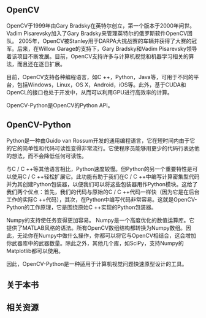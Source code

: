 ## OpenCV

OpenCV于1999年由Gary Bradsky在英特尔创立，第一个版本于2000年问世。Vadim Pisarevsky加入了Gary Bradsky来管理英特尔的俄罗斯软件OpenCV团队。 2005年，OpenCV被Stanley用于DARPA大挑战赛的车辆并获得了大赛的冠军。后来，在Willow Garage的支持下，Gary Bradsky和Vadim Pisarevsky领导着该项目不断发展。目前，OpenCV支持许多与计算机视觉和机器学习相关的算法，而且还在逐日扩展。


目前，OpenCV支持各种编程语言，如C ++，Python，Java等，可用于不同的平台，包括Windows，Linux，OS X，Android，iOS等。此外，基于CUDA和OpenCL的接口也处于开发中，从而可以利用GPU进行高效率的计算。


OpenCV-Python是OpenCV的Python API。


## OpenCV-Python

Python是一种由Guido van Rossum开发的通用编程语言，它在短时间内由于它的它的简单性和代码可读性变得非常流行。它使程序员能够用更少的代码行表达他的想法，而不会降低任何可读性。

与C / C ++等其他语言相比，Python速度较慢。但Python的另一个重要特性是可以使用C / C ++轻松扩展它。此功能有助于我们在C / C ++中编写计算密集型代码并为其创建Python包装器，以便我们可以将这些包装器用作Python模块。这给了我们两个优点：首先，我们的代码与原始的C / C ++代码一样快（因为它是在后台工作的实际C ++代码），其次，在Python中编写代码非常容易。这就是OpenCV-Python的工作原理，它是围绕原始C ++实现的Python包装器。

Numpy的支持使任务变得更加容易。 Numpy是一个高度优化的数值运算库。它提供了MATLAB风格的语法。所有OpenCV数组结构都转换为Numpy数组。因此，无论你在Numpy中做什么操作，你都可以将它与OpenCV相结合，这会增加你武器库中的武器数量。除此之外，其他几个库，如SciPy，支持Numpy的Matplotlib都可以使用。

因此，OpenCV-Python是一种适用于计算机视觉问题快速原型设计的工具。


## 关于本书




## 相关资源

